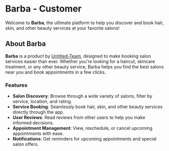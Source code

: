 # Barba - Customer

Welcome to **Barba**, the ultimate platform to help you discover and book hair, skin, and other beauty services at your favorite salons!

## About Barba

**Barba** is a product by [Untitled-Team](https://github.com/Untitled-IUST), designed to make booking salon services easier than ever. Whether you're looking for a haircut, skincare treatment, or any other beauty service, Barba helps you find the best salons near you and book appointments in a few clicks.

### Features

- **Salon Discovery**: Browse through a wide variety of salons, filter by service, location, and rating.
- **Service Booking**: Seamlessly book hair, skin, and other beauty services directly through the app.
- **User Reviews**: Read reviews from other users to help you make informed decisions.
- **Appointment Management**: View, reschedule, or cancel upcoming appointments with ease.
- **Notifications**: Get reminders for upcoming appointments and special salon offers.
